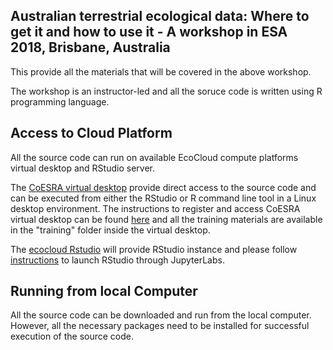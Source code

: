 ## Australian terrestrial ecological data: Where to get it and how to use it - A workshop in ESA 2018, Brisbane, Australia 
This provide all the materials that will be covered in the above workshop.

The workshop is an instructor-led and all the soruce code is written using R programming language.

## Access to Cloud Platform 
All the source code can run on available EcoCloud compute platforms virtual desktop and RStudio server.

The [CoESRA virtual desktop](https://portal.coesra.org.au) provide direct access to the source code and can be executed from either the RStudio or R command line tool in a Linux desktop environment. The instructions to register and access CoESRA virtual desktop can be found [here](https://portal.coesra.org.au/#/faq) and all the training materials are available in the "training" folder inside the virtual desktop.

The [ecocloud Rstudio](https://ecocloud.org.au) will provide RStudio instance and please follow [instructions](https://support.ecocloud.org.au/support/solutions/articles/6000200390-using-rstudio) to launch RStudio through JupyterLabs.

## Running from local Computer
All the source code can be downloaded and run from the local computer. However, all the necessary packages need to be installed for successful execution of the source code.
